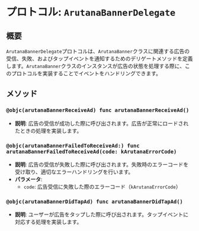 # プロトコル: `ArutanaBannerDelegate`

## 概要
`ArutanaBannerDelegate`プロトコルは、`ArutanaBanner`クラスに関連する広告の受信、失敗、およびタップイベントを通知するためのデリゲートメソッドを定義します。`ArutanaBanner`クラスのインスタンスが広告の状態を処理する際に、このプロトコルを実装することでイベントをハンドリングできます。

## メソッド

### `@objc(arutanaBannerReceiveAd) func arutanaBannerReceiveAd()`
- **説明**: 広告の受信が成功した際に呼び出されます。広告が正常にロードされたときの処理を実装します。

### `@objc(arutanaBannerFailedToReceiveAd:) func arutanaBannerFailedToReceiveAd(code: kArutanaErrorCode)`
- **説明**: 広告の受信が失敗した際に呼び出されます。失敗時のエラーコードを受け取り、適切なエラーハンドリングを行います。
- **パラメータ**:
  - `code`: 広告受信に失敗した際のエラーコード（`kArutanaErrorCode`）

### `@objc(arutanaBannerDidTapAd) func arutanaBannerDidTapAd()`
- **説明**: ユーザーが広告をタップした際に呼び出されます。タップイベントに対応する処理を実装します。
